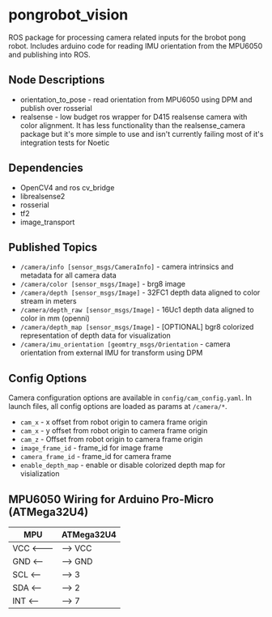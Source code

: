 # pongrobot_vision
ROS package for processing camera related inputs for the brobot pong robot. Includes arduino code for reading IMU orientation from the MPU6050 and publishing into ROS.

## Node Descriptions
- orientation_to_pose - read orientation from MPU6050 using DPM and publish over rosserial
- realsense - low budget ros wrapper for D415 realsense camera with color alignment. It has less functionality than the realsense_camera package but it's more simple to use and isn't currently failing most of it's integration tests for Noetic

## Dependencies
- OpenCV4 and ros cv_bridge
- librealsense2
- rosserial
- tf2
- image_transport

## Published Topics
- `/camera/info [sensor_msgs/CameraInfo]` - camera intrinsics and metadata for all camera data
- `/camera/color [sensor_msgs/Image]` - brg8 image 
- `/camera/depth [sensor_msgs/Image]` - 32FC1 depth data aligned to color stream in meters
- `/camera/depth_raw [sensor_msgs/Image]` - 16Uc1 depth data aligned to color in mm (openni)
- `/camera/depth_map [sensor_msgs/Image]` - [OPTIONAL] bgr8 colorized representation of depth data for visualization 
- `/camera/imu_orientation [geomtry_msgs/Orientation` - camera orientation from external IMU for transform using DPM

## Config Options
Camera configuration options are available in `config/cam_config.yaml`. In launch files, all config options are loaded as params at `/camera/*`.
- `cam_x` - x offset from robot origin to camera frame origin
- `cam_x` - y offset from robot origin to camera frame origin
- `cam_z` - Offset from robot origin to camera frame origin
- `image_frame_id` - frame_id for image frame
- `camera_frame_id` - frame_id for camera frame
- `enable_depth_map` - enable or disable colorized depth map for visialization

## MPU6050 Wiring for Arduino Pro-Micro (ATMega32U4)
| MPU     | ATMega32U4  |
| --------| ----------- |
| VCC <---|--> VCC      |
| GND <-- |--> GND      |
| SCL <-- |-->  3       |
| SDA <-- |-->  2       |
| INT <-- |-->  7       |
